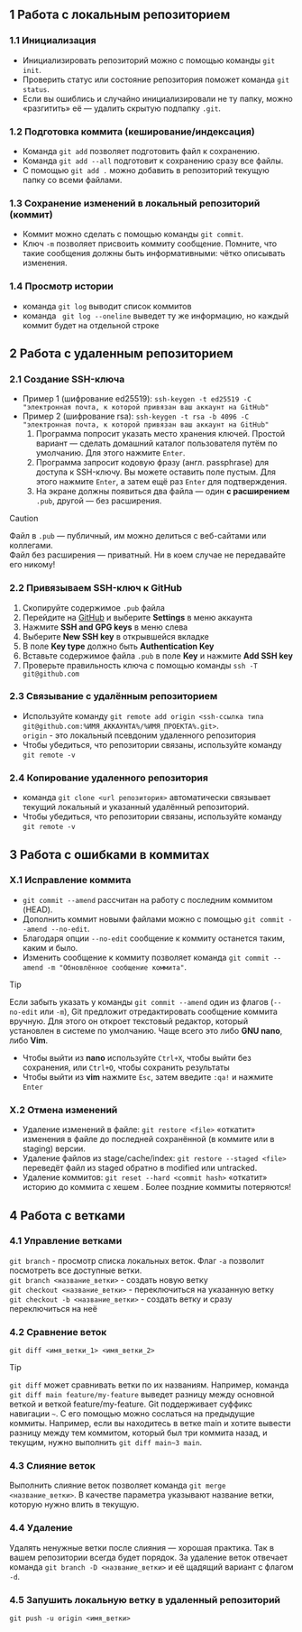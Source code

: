 ## 1 Работа с локальным репозиторием
### 1.1 Инициализация  
- Инициализировать репозиторий можно с помощью команды ```git init```.  
- Проверить статус или состояние репозитория поможет команда ```git status```.  
- Если вы ошиблись и случайно инициализировали не ту папку, можно «разгитить» её — удалить скрытую подпапку ```.git```.  

### 1.2  Подготовка коммита (кеширование/индексация)
- Команда ```git add``` позволяет подготовить файл к сохранению.  
- Команда ```git add --all``` подготовит к сохранению сразу все файлы.  
- С помощью ```git add .``` можно добавить в репозиторий текущую папку со всеми файлами.  

### 1.3 Сохранение изменений в локальный репозиторий (коммит)  
- Коммит можно сделать с помощью команды ```git commit```.  
- Ключ ```-m``` позволяет присвоить коммиту сообщение. Помните, что такие сообщения должны быть информативными: чётко описывать изменения.  

### 1.4 Просмотр истории  
- команда ```git log``` выводит список коммитов  
- команда ``` git log --oneline``` выведет ту же информацию, но каждый коммит будет на отдельной строке  

## 2 Работа с удаленным репозиторием  
### 2.1 Создание SSH-ключа  
- Пример 1 (шифрование ed25519): ```ssh-keygen -t ed25519 -C "электронная почта, к которой привязан ваш аккаунт на GitHub"```  
- Пример 2 (шифрование rsa): ```ssh-keygen -t rsa -b 4096 -C "электронная почта, к которой привязан ваш аккаунт на GitHub" ```  
   1) Программа попросит указать место хранения ключей. Простой вариант — сделать домашний каталог пользователя путём по умолчанию. Для этого нажмите ```Enter```.  
   2) Программа запросит кодовую фразу (англ. passphrase) для доступа к SSH-ключу. Вы можете оставить поле пустым. Для этого нажмите ```Enter```, а затем ещё раз ```Enter``` для подтверждения.  
   3) На экране должны появиться два файла — один **с расширением** ```.pub```, другой — без расширения.  
> [!CAUTION]  
> Файл в ```.pub``` — публичный, им можно делиться с веб-сайтами или коллегами.  
> Файл без расширения — приватный. Ни в коем случае не передавайте его никому!  

### 2.2 Привязываем SSH-ключ к GitHub  
  1. Скопируйте содержимое ```.pub``` файла  
  2. Перейдите на [GitHub](https://github.com/) и выберите **Settings** в меню аккаунта  
  3. Нажмите **SSH and GPG keys** в меню слева  
  4. Выберите **New SSH key** в открывшейся вкладке  
  5. В поле **Key type** должно быть **Authentication Key**  
  6. Вставьте содержимое файла ```.pub``` в поле **Key** и нажмите **Add SSH key**  
  7. Проверьте правильность ключа с помощью команды ```ssh -T git@github.com```  

### 2.3 Связывание с удалённым репозиторием  
- Используйте команду ```git remote add origin <ssh-ссылка типа git@github.com:%ИМЯ_АККАУНТА%/%ИМЯ_ПРОЕКТА%.git>```.  
```origin``` - это локальный псевдоним удаленного репозитория
- Чтобы убедиться, что репозитории связаны, используйте команду ```git remote -v```  

### 2.4 Копирование удаленного репозитория  
- команда ```git clone <url репозитория>``` автоматически связывает текущий локальный и указанный удалённый репозиторий.  
- Чтобы убедиться, что репозитории связаны, используйте команду ```git remote -v```

## 3 Работа с ошибками в коммитах  
### X.1 Исправление коммита   
- ```git commit --amend``` рассчитан на работу с последним коммитом (HEAD).  
- Дополнить коммит новыми файлами можно с помощью ```git commit --amend --no-edit```.  
- Благодаря опции ```--no-edit``` сообщение к коммиту останется таким, каким и было.  
- Изменить сообщение к коммиту позволяет команда ```git commit --amend -m "Обновлённое сообщение коммита"```.  
> [!TIP]  
> Если забыть указать у команды ```git commit --amend``` один из флагов (```--no-edit``` или ```-m```), Git предложит отредактировать сообщение коммита вручную. Для этого он откроет текстовый редактор, который установлен в системе по умолчанию. Чаще всего это либо **GNU nano**, либо **Vim**.  
> * Чтобы выйти из **nano** используйте ```Ctrl+X```, чтобы выйти без сохранения, или ```Ctrl+O```, чтобы сохранить результаты  
> * Чтобы выйти из **vim** нажмите ```Esc```, затем введите ```:qa!``` и нажмите ```Enter```  

### X.2 Отмена изменений  
* Удаление изменений в файле: ```git restore <file>``` «откатит» изменения в файле до последней сохранённой (в коммите или в staging) версии.  
* Удаление файлов из stage/cache/index: ```git restore --staged <file>``` переведёт файл из staged обратно в modified или untracked.  
* Удаление коммитов: ```git reset --hard <commit hash>``` «откатит» историю до коммита с хешем <hash>. Более поздние коммиты потеряются!  

## 4 Работа с ветками  
### 4.1 Управление ветками
```git branch``` - просмотр списка локальных веток. Флаг ```-a``` позволит посмотреть все доступные ветки.  
```git branch <название_ветки>``` - создать новую ветку  
```git checkout <название_ветки>``` - переключиться на указанную ветку  
```git checkout -b <название_ветки>``` - создать ветку и сразу переключиться на неё  

### 4.2 Сравнение веток  
```git diff <имя_ветки_1> <имя_ветки_2>```
> [!TIP]  
> ```git diff``` может сравнивать ветки по их названиям. Например, команда ```git diff main feature/my-feature``` выведет разницу между основной веткой и веткой feature/my-feature.
Git поддерживает суффикс навигации ```~```. С его помощью можно сослаться на предыдущие коммиты. Например, если вы находитесь в ветке main и хотите вывести разницу между тем коммитом, который был три коммита назад, и текущим, нужно выполнить ```git diff main~3 main```.  

### 4.3 Слияние веток  
Выполнить слияние веток позволяет команда ```git merge <название_ветки>```. В качестве параметра указывают название ветки, которую нужно влить в текущую.

### 4.4 Удаление  
Удалять ненужные ветки после слияния — хорошая практика. Так в вашем репозитории всегда будет порядок. За удаление веток отвечает команда ```git branch -D <название_ветки>``` и её щадящий вариант с флагом ```-d```.  

### 4.5 Запушить локальную ветку в удаленный репозиторий  
```git push -u origin <имя_ветки>```  
